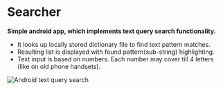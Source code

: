 # Searcher

**Simple android app, which implements text query search functionality.**

* It looks up locally stored dictionary file to find text pattern matches. 
* Resulting list is displayed with found pattern(sub-string) highlighting.
* Text input is based on numbers. Each number may cover till 4 letters (like on old phone handsets).

![Android text query search](https://github.com/maijskij/searcher/blob/master/screenshot.png)
